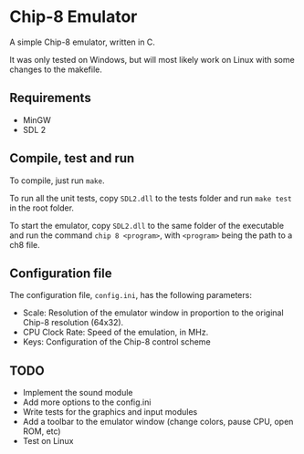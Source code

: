 Chip-8 Emulator
==============

A simple Chip-8 emulator, written in C. 

It was only tested on Windows, but will most likely work on Linux with some changes to the makefile.


Requirements
------------

+ MinGW
+ SDL 2


Compile, test and run
---------------

To compile, just run `make`.

To run all the unit tests, copy `SDL2.dll` to the tests folder and run `make test` in the root folder.

To start the emulator, copy `SDL2.dll` to the same folder of the executable and run the command `chip 8 <program>`, with `<program>` being the path to a ch8 file.


Configuration file
------------------

The configuration file, `config.ini`, has the following parameters:

+ Scale: Resolution of the emulator window in proportion to the original Chip-8 resolution (64x32).
+ CPU Clock Rate: Speed of the emulation, in MHz.
+ Keys: Configuration of the Chip-8 control scheme


TODO
----

+ Implement the sound module
+ Add more options to the config.ini
+ Write tests for the graphics and input modules
+ Add a toolbar to the emulator window (change colors, pause CPU, open ROM, etc)
+ Test on Linux
